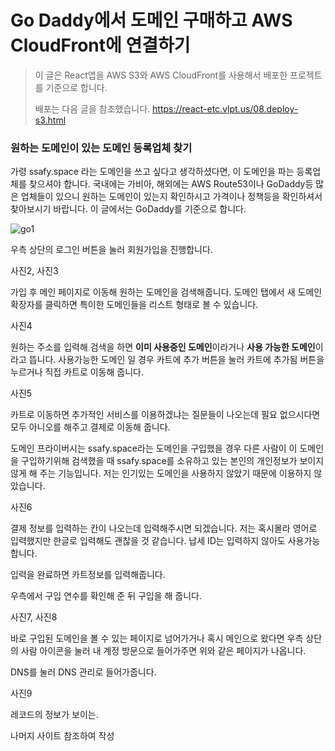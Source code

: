 # Go Daddy에서 도메인 구매하고 AWS CloudFront에 연결하기

> 이 글은 React앱을 AWS S3와 AWS CloudFront를 사용해서 배포한 프로젝트를 기준으로 합니다.
>
> 배포는 다음 글을 참조했습니다. https://react-etc.vlpt.us/08.deploy-s3.html



### 원하는 도메인이 있는 도메인 등록업체 찾기

가령 ssafy.space 라는 도메인을 쓰고 싶다고 생각하셨다면, 이 도메인을 파는 등록업체를 찾으셔야 합니다. 국내에는 가비아, 해외에는 AWS Route53이나 GoDaddy등 많은 업체들이 있으니 원하는 도메인이 있는지 확인하시고 가격이나 정책등을 확인하셔서 찾아보시기 바랍니다. 이 글에서는 GoDaddy를 기준으로 합니다.



![go1](../../TIL\image\go1.PNG)

우측 상단의 로그인 버튼을 눌러 회원가입을 진행합니다.

사진2, 사진3

가입 후 메인 페이지로 이동해 원하는 도메인을 검색해줍니다. 도메인 탭에서 새 도메인 확장자를 클릭하면 특이한 도메인들을 리스트 형태로 볼 수 있습니다.

사진4

원하는 주소를 입력해 검색을 하면 **이미 사용중인 도메인**이라거나 **사용 가능한 도메인**이라고 뜹니다. 사용가능한 도메인 일 경우 카트에 추가 버튼을 눌러 카트에 추가됨 버튼을 누르거나 직접 카트로 이동해 줍니다.

사진5

카트로 이동하면 추가적인 서비스를 이용하겠냐는 질문들이 나오는데 필요 없으시다면 모두 아니오를 해주고 결제로 이동해 줍니다.

도메인 프라이버시는 ssafy.space라는 도메인을 구입했을 경우 다른 사람이 이 도메인을 구입하기위해 검색했을 때 ssafy.space를 소유하고 있는 본인의 개인정보가 보이지 않게 해 주는 기능입니다. 저는 인기있는 도메인을 사용하지 않았기 때문에 이용하지 않았습니다.

사진6

결제 정보를 입력하는 칸이 나오는데 입력해주시면 되겠습니다. 저는 혹시몰라 영어로 입력했지만 한글로 입력해도 괜찮을 것 같습니다. 납세 ID는 입력하지 않아도 사용가능합니다. 

입력을 완료하면 카트정보를 입력해줍니다. 

우측에서 구입 연수를 확인해 준 뒤 구입을 해 줍니다.

사진7, 사진8

바로 구입된 도메인을 볼 수 있는 페이지로 넘어가거나 혹시 메인으로 왔다면 우측 상단의 사람 아이콘을 눌러 내 계정 방문으로 들어가주면 위와 같은 페이지가 나옵니다.

DNS를 눌러 DNS 관리로 들어가줍니다.

사진9

레코드의 정보가 보이는.

나머지 사이트 참조하여 작성